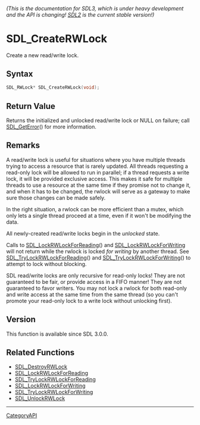 ###### (This is the documentation for SDL3, which is under heavy development and the API is changing! [SDL2](https://wiki.libsdl.org/SDL2/) is the current stable version!)
# SDL_CreateRWLock

Create a new read/write lock.

## Syntax

```c
SDL_RWLock* SDL_CreateRWLock(void);

```

## Return Value

Returns the initialized and unlocked read/write lock or NULL on failure;
call [SDL_GetError](SDL_GetError.md)() for more information.

## Remarks

A read/write lock is useful for situations where you have multiple threads
trying to access a resource that is rarely updated. All threads requesting
a read-only lock will be allowed to run in parallel; if a thread requests a
write lock, it will be provided exclusive access. This makes it safe for
multiple threads to use a resource at the same time if they promise not to
change it, and when it has to be changed, the rwlock will serve as a
gateway to make sure those changes can be made safely.

In the right situation, a rwlock can be more efficient than a mutex, which
only lets a single thread proceed at a time, even if it won't be modifying
the data.

All newly-created read/write locks begin in the _unlocked_ state.

Calls to [SDL_LockRWLockForReading](SDL_LockRWLockForReading.md)() and
[SDL_LockRWLockForWriting](SDL_LockRWLockForWriting.md) will not return while
the rwlock is locked _for writing_ by another thread. See
[SDL_TryLockRWLockForReading](SDL_TryLockRWLockForReading.md)() and
[SDL_TryLockRWLockForWriting](SDL_TryLockRWLockForWriting.md)() to attempt to
lock without blocking.

SDL read/write locks are only recursive for read-only locks! They are not
guaranteed to be fair, or provide access in a FIFO manner! They are not
guaranteed to favor writers. You may not lock a rwlock for both read-only
and write access at the same time from the same thread (so you can't
promote your read-only lock to a write lock without unlocking first).

## Version

This function is available since SDL 3.0.0.

## Related Functions

* [SDL_DestroyRWLock](SDL_DestroyRWLock.md)
* [SDL_LockRWLockForReading](SDL_LockRWLockForReading.md)
* [SDL_TryLockRWLockForReading](SDL_TryLockRWLockForReading.md)
* [SDL_LockRWLockForWriting](SDL_LockRWLockForWriting.md)
* [SDL_TryLockRWLockForWriting](SDL_TryLockRWLockForWriting.md)
* [SDL_UnlockRWLock](SDL_UnlockRWLock.md)

----
[CategoryAPI](CategoryAPI.md)
